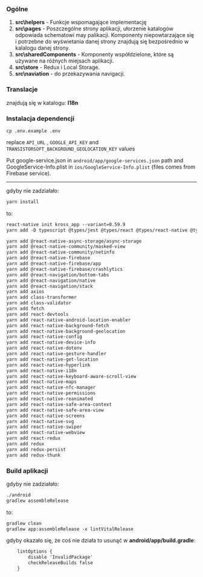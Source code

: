 ### Ogólne

1. __src\helpers__ - Funkcje wspomagające implementację
2. __src\pages__ - Poszczególne strony aplikacji, ułorzenie katalogów odpowiada schematowi may palikacji. Komponenty niepowtarzające się i potrzebne do wyświetania danej strony znajdują się bezpośrednio w kalalogu danej strony.
3. __src\sharedComponents__ - Komponenty współdzielone, które są używane na różnych miejsach aplikacji.
4. __src\store__ - Redux i Local Storage.
5. __src\naviation__ - do przekazywania navigacji.


### Translacje

znajdują się w katalogu: __I18n__


### Instalacja dependencji

```
cp .env.example .env
```
replace `API_URL` , `GOOGLE_API_KEY` and `TRANSISTORSOFT_BACKGROUND_GEOLOCATION_KEY` values

Put google-service.json in `android/app/google-services.json` path and GoogleService-Info.plist in `ios/GoogleService-Info.plist` (files comes from Firebase service).

---

gdyby nie zadziałało:
```html
yarn install
```

to:
```html
react-native init kross_app --variant=0.59.9 
yarn add -D typescript @types/jest @types/react @types/react-native @types/react-test-renderer

yarn add @react-native-async-storage/async-storage
yarn add @react-native-community/masked-view
yarn add @react-native-community/netinfo
yarn add @react-native-firebase
yarn add @react-native-firebase/app
yarn add @react-native-firebase/crashlytics
yarn add @react-navigation/bottom-tabs
yarn add @react-navigation/native
yarn add @react-navigation/stack
yarn add axios
yarn add class-transformer
yarn add class-validator
yarn add fetch
yarn add react-devtools
yarn add react-native-android-location-enabler
yarn add react-native-background-fetch
yarn add react-native-background-geolocation
yarn add react-native-config
yarn add react-native-device-info
yarn add react-native-dotenv
yarn add react-native-gesture-handler
yarn add react-native-get-location
yarn add react-native-hyperlink
yarn add react-native-i18n
yarn add react-native-keyboard-aware-scroll-view
yarn add react-native-maps
yarn add react-native-nfc-manager
yarn add react-native-permissions
yarn add react-native-reanimated
yarn add react-native-safe-area-context
yarn add react-native-safe-area-view
yarn add react-native-screens
yarn add react-native-svg
yarn add react-native-swiper
yarn add react-native-webview
yarn add react-redux
yarn add redux
yarn add redux-persist
yarn add redux-thunk
```


### Build aplikacji

gdyby nie zadziałało:
```html
./android
gradlew assembleRelease
```

to:
```html
gradlew clean
gradlew app:assembleRelease -x lintVitalRelease
```

gdyby okazało się, że coś nie działa to usunąć w __android/app/build.gradle__:
```html
    lintOptions {
        disable 'InvalidPackage'
        checkReleaseBuilds false
    }
```
